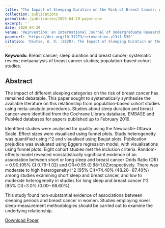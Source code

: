 ```yaml
---
title: "The Impact of Sleeping Duration on the Risk of Breast Cancer: A systematic Review and meta-analysis of population-based cohort studies"
collection: publications
permalink: /publication/2020-04-29-paper-one
excerpt: ''
date: 2020-04-29
venue: 'Reinvention: an International Journal of Undergraduate Research'
paperurl: 'https://doi.org/10.31273/reinvention.v13i1.530'
citation: 'Okutse, A. O. (2020). The Impact of Sleeping Duration on the Risk of Breast Cancer: A systematic review and meta-analysis of population-based cohort studies. <i>Reinvention: an International Journal of Undergraduate Research, 13</i>(1).'
---
```

**Keywords:** Breast cancer; sleep duration and breast cancer; systematic review; metaanalysis of breast cancer studies; population-based cohort studies.
## Abstract

The impact of different sleeping categories on the risk of breast cancer has remained
debatable. This paper sought to systematically synthesise the available literature on
this relationship from population-based cohort studies using meta-analytic
procedures. Studies about sleep duration and breast cancer were identified from the Cochrane
Library database, EMBASE and PubMed databases for papers published up to February
2019.

Identified studies were analysed for quality using the Newcastle-Ottawa Scale. Effect
sizes were visualised using funnel plots. Study heterogeneity was quantified using I^2
and visualised using Baujat plots. Publication prejudice was evaluated using Eggers
regression model, with visualisations using funnel plots.
Eight cohort studies met the inclusion criteria. 
Random-effects model revealed nonstatistically significant evidence of an association between short or long sleep and breast cancer Odds Ratio (OR) = 0.90;(95% CI 0.79–1.02) and OR=0.95 (0.88–1.02)respectively. There was moderate to high heterogeneity I^2 (95% CI)=74.40% (48.20–
87.40%) among studies examining short sleep and breast cancer, and low to moderate
heterogeneity in studies for long sleep and breast cancer I^2 (95% CI)=3.0% (0.00–
68.60%).

This study found non-substantial evidence of associations between sleeping periods
and breast cancer in women. Studies employing novel sleep-measurement
methodologies should be carried out to examine the underlying relationship.

[Download Paper](http://okutse.github.io/files/paper-one.pdf)
